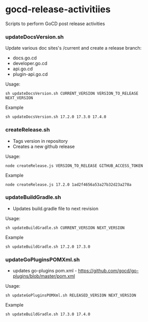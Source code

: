 # gocd-release-activitiies
Scripts to perform GoCD post release activities

### updateDocsVersion.sh
Update various doc sites's /current and create a release branch:
 * docs.go.cd
 * developer.go.cd
 * api.go.cd
 * plugin-api.go.cd

Usage:
```
sh updateDocsVersion.sh CURRENT_VERSION VERSION_TO_RELEASE NEXT_VERSION
```

Example
```
sh updateDocsVersion.sh 17.2.0 17.3.0 17.4.0
```

### createRelease.sh
* Tags version in repository
* Creates a new github release

Usage:
```
node createRelease.js VERSION_TO_RELEASE GITHUB_ACCESS_TOKEN
```

Example
```
node createRelease.js 17.2.0 1ad2f4656a53a27b32d23a278a
```


### updateBuildGradle.sh
* Updates build.gradle file to next revision

Usage:
```
sh updateBuildGradle.sh CURRENT_VERSION NEXT_VERSION
```

Example
```
sh updateBuildGradle.sh 17.2.0 17.3.0
```

### updateGoPluginsPOMXml.sh
* updates go-plugins pom.xml - https://github.com/gocd/go-plugins/blob/master/pom.xml

Usage:
```
sh updateGoPluginsPOMXml.sh RELEASED_VERSION NEXT_VERSION
```

Example
```
sh updateBuildGradle.sh 17.3.0 17.4.0
```